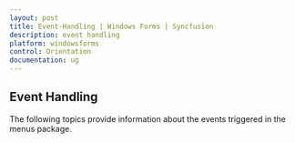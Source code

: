 ```yaml
---
layout: post
title: Event-Handling | Windows Forms | Syncfusion
description: event handling
platform: windowsforms
control: Orientation
documentation: ug
---
```


## Event Handling

The following topics provide information about the events triggered in the menus package.

